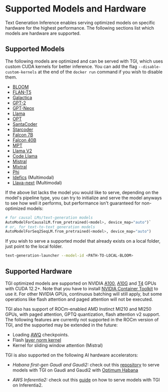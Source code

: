 # Supported Models and Hardware

Text Generation Inference enables serving optimized models on specific hardware for the highest performance. The following sections list which models are hardware are supported.

## Supported Models

The following models are optimized and can be served with TGI, which uses custom CUDA kernels for better inference. You can add the flag `--disable-custom-kernels` at the end of the `docker run` command if you wish to disable them.

- [BLOOM](https://huggingface.co/bigscience/bloom)
- [FLAN-T5](https://huggingface.co/google/flan-t5-xxl)
- [Galactica](https://huggingface.co/facebook/galactica-120b)
- [GPT-2](https://huggingface.co/openai-community/gpt2)
- [GPT-Neox](https://huggingface.co/EleutherAI/gpt-neox-20b)
- [Llama](https://github.com/facebookresearch/llama)
- [OPT](https://huggingface.co/facebook/opt-66b)
- [SantaCoder](https://huggingface.co/bigcode/santacoder)
- [Starcoder](https://huggingface.co/bigcode/starcoder)
- [Falcon 7B](https://huggingface.co/tiiuae/falcon-7b)
- [Falcon 40B](https://huggingface.co/tiiuae/falcon-40b)
- [MPT](https://huggingface.co/mosaicml/mpt-30b)
- [Llama V2](https://huggingface.co/meta-llama)
- [Code Llama](https://huggingface.co/codellama)
- [Mistral](https://huggingface.co/mistralai/Mistral-7B-Instruct-v0.2)
- [Mixtral](https://huggingface.co/mistralai/Mixtral-8x7B-Instruct-v0.1)
- [Phi](https://huggingface.co/microsoft/phi-2)
- [Idefics](HuggingFaceM4/idefics-9b-instruct) (Multimodal)
- [Llava-next](llava-hf/llava-v1.6-mistral-7b-hf) (Multimodal)

If the above list lacks the model you would like to serve, depending on the model's pipeline type, you can try to initialize and serve the model anyways to see how well it performs, but performance isn't guaranteed for non-optimized models:

```python
# for causal LMs/text-generation models
AutoModelForCausalLM.from_pretrained(<model>, device_map="auto")`
# or, for text-to-text generation models
AutoModelForSeq2SeqLM.from_pretrained(<model>, device_map="auto")
```

If you wish to serve a supported model that already exists on a local folder, just point to the local folder.

```bash
text-generation-launcher --model-id <PATH-TO-LOCAL-BLOOM>
``````


## Supported Hardware

TGI optimized models are supported on NVIDIA [A100](https://www.nvidia.com/en-us/data-center/a100/), [A10G](https://www.nvidia.com/en-us/data-center/products/a10-gpu/) and [T4](https://www.nvidia.com/en-us/data-center/tesla-t4/) GPUs with CUDA 12.2+. Note that you have to install [NVIDIA Container Toolkit](https://docs.nvidia.com/datacenter/cloud-native/container-toolkit/install-guide.html) to use it. For other NVIDIA GPUs, continuous batching will still apply, but some operations like flash attention and paged attention will not be executed.

TGI also has support of ROCm-enabled AMD Instinct MI210 and MI250 GPUs, with paged attention, GPTQ quantization, flash attention v2 support. The following features are currently not supported in the ROCm version of TGI, and the supported may be extended in the future:
* Loading [AWQ](https://huggingface.co/docs/transformers/quantization#awq) checkpoints.
* Flash [layer norm kernel](https://github.com/Dao-AILab/flash-attention/tree/main/csrc/layer_norm)
* Kernel for sliding window attention (Mistral)

TGI is also supported on the following AI hardware accelerators:
- *Habana first-gen Gaudi and Gaudi2:* check out this [repository](https://github.com/huggingface/tgi-gaudi) to serve models with TGI on Gaudi and Gaudi2 with [Optimum Habana](https://huggingface.co/docs/optimum/habana/index)
* *AWS Inferentia2:* check out this [guide](https://github.com/huggingface/optimum-neuron/tree/main/text-generation-inference) on how to serve models with TGI on Inferentia2.
